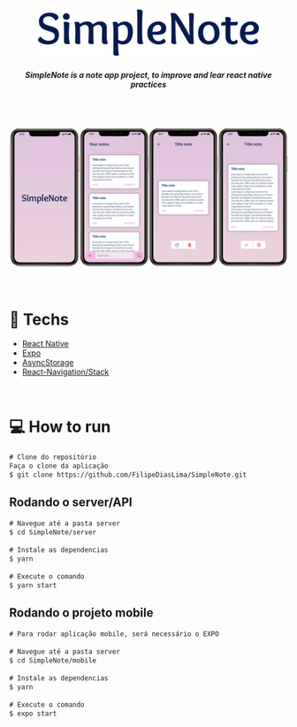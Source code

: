 <h1 align="center">
  <img src="./images/SimpleNote.png" width="400" />
</h1>

<h5 align="center">SimpleNote is a note app project, to improve and lear react native practices</h5>

<br/>

<h2 align="center">
 <img src="./images/images.png" />
</h2>

<br/>

# :rocket: Techs

* [React Native](https://reactnative.dev/)
* [Expo](https://expo.io/)
* [AsyncStorage](https://reactnative.dev/docs/asyncstorage)
* [React-Navigation/Stack](https://reactnavigation.org/docs/stack-navigator/)

<br/>

# :computer: How to run

```
# Clone do repositório
Faça o clone da aplicação
$ git clone https://github.com/FilipeDiasLima/SimpleNote.git
```

## Rodando o server/API

```
# Navegue até a pasta server
$ cd SimpleNote/server

# Instale as dependencias
$ yarn

# Execute o comando
$ yarn start
```

## Rodando o projeto mobile

```
# Para rodar aplicação mobile, será necessário o EXPO

# Navegue até a pasta server
$ cd SimpleNote/mobile

# Instale as dependencias
$ yarn

# Execute o comando
$ expo start
```
